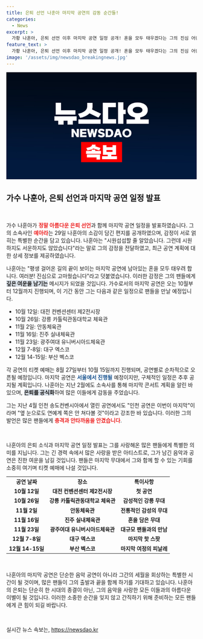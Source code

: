 ```yaml
---
title: 은퇴 선언 나훈아 마지막 공연의 감동 순간들!
categories:
  - News
excerpt: >
  가황 나훈아, 은퇴 선언 이후 마지막 공연 일정 공개! 혼을 모두 태우겠다는 그의 진심 어린 메시지와 함께, 10월부터 순차적으로 진행되는 공연들. 마지막은 서울에서! 놓치지 마세요!
feature_text: >
  가황 나훈아, 은퇴 선언 이후 마지막 공연 일정 공개! 혼을 모두 태우겠다는 그의 진심 어린 메시지와 함께, 10월부터 순차적으로 진행되는 공연들. 마지막은 서울에서! 놓치지 마세요!
image: '/assets/img/newsdao_breakingnews.jpg'
---
```


<p><img src="/assets/img/newsdao_breakingnews.jpg" alt="ontimetimes 속보" /></p>

<h2 data-ke-size="size26">가수 나훈아, 은퇴 선언과 마지막 공연 일정 발표</h2>

<p data-ke-size="size16">&nbsp;</p>

<p>가수 나훈아가 <b><span style="color: #ee2323;">정말 아름다운 은퇴 선언</span></b>과 함께 마지막 공연 일정을 발표하였습니다. 그의 소속사인 <b><span style="color: #ee2323;">예아라</span></b>는 29일 나훈아의 소감이 담긴 편지를 공개하였으며, 감정이 서로 얽히는 특별한 순간을 담고 있습니다. 나훈아는 "시원섭섭할 줄 알았습니다. 그런데 시원하지도 서운하지도 않았습니다"라는 말로 그의 감정을 전달하였고, 최근 공연 계획에 대한 상세 정보를 제공하였습니다.</p>

<p>나훈아는 "평생 걸어온 길의 끝이 보이는 마지막 공연에 남아있는 혼을 모두 태우려 합니다. 여러분! 진심으로 고마웠습니다"라고 덧붙였습니다. 이러한 감정은 그의 팬들에게 <b><span style="background-color: #21538527;">깊은 여운을 남기는</span></b> 메시지가 되었을 것입니다. 가수로서의 마지막 공연은 오는 10월부터 12월까지 진행되며, 이 기간 동안 그는 다음과 같은 일정으로 팬들을 만날 예정입니다.</p>

<ul>
  <li>10월 12일: 대전 컨벤션센터 제2전시장</li>
  <li>10월 26일: 강릉 카톨릭관동대학교 체육관</li>
  <li>11월 2일: 안동체육관</li>
  <li>11월 16일: 진주 실내체육관</li>
  <li>11월 23일: 광주여대 유니버시아드체육관</li>
  <li>12월 7-8일: 대구 엑스코</li>
  <li>12월 14-15일: 부산 벡스코</li>
</ul>

<p>각 공연의 티켓 예매는 8월 27일부터 10월 15일까지 진행되며, 공연별로 순차적으로 오픈될 예정입니다. 마지막 공연은 <b><span style="color: #1a5490;">서울에서 진행될</span></b> 예정이지만, 구체적인 일정은 추후 공지될 계획입니다. 나훈아는 지난 2월에도 소속사를 통해 마지막 콘서트 계획을 알린 바 있으며, <b><span style="background-color: #21538527;">은퇴를 공식화</span></b>하여 많은 이들에게 감동을 주었습니다.</p>

<p>그는 지난 4월 인천 송도컨벤시아에서 열린 공연에서도 "인천 공연은 이번이 마지막"이라며 "옆 눈으로도 연예계 쪽은 안 쳐다볼 것"이라고 강조한 바 있습니다. 이러한 그의 발언은 많은 팬들에게 <b><span style="color: #ee2323;">충격과 안타까움을 안겼습니다</span></b>.</p>

<p data-ke-size="size16">&nbsp;</p>

<p>나훈아의 은퇴 소식과 마지막 공연 일정 발표는 그를 사랑해온 많은 팬들에게 특별한 의미를 지닙니다. 그는 긴 경력 속에서 많은 사랑을 받은 아티스트로, 그가 남긴 음악과 공연은 진한 여운을 남길 것입니다. 팬들은 마지막 무대에서 그와 함께 할 수 있는 기회를 소중히 여기며 티켓 예매에 나설 것입니다.</p>

<table style="width:100%; border-collapse:collapse">
  <tr>
    <td style="text-align: center; height: 17px;"><b>공연 날짜</b></td>
    <td style="text-align: center; height: 17px;"><b>장소</b></td>
    <td style="text-align: center; height: 17px;"><b>특이사항</b></td>
  </tr>
  <tr>
    <td style="text-align: center; height: 17px;"><b>10월 12일</b></td>
    <td style="text-align: center; height: 17px;"><b>대전 컨벤션센터 제2전시장</b></td>
    <td style="text-align: center; height: 17px;"><b>첫 공연</b></td>
  </tr>
  <tr>
    <td style="text-align: center; height: 17px;"><b>10월 26일</b></td>
    <td style="text-align: center; height: 17px;"><b>강릉 카톨릭관동대학교 체육관</b></td>
    <td style="text-align: center; height: 17px;"><b>감성적인 강릉 무대</b></td>
  </tr>
  <tr>
    <td style="text-align: center; height: 17px;"><b>11월 2일</b></td>
    <td style="text-align: center; height: 17px;"><b>안동체육관</b></td>
    <td style="text-align: center; height: 17px;"><b>전통적인 감성의 무대</b></td>
  </tr>
  <tr>
    <td style="text-align: center; height: 17px;"><b>11월 16일</b></td>
    <td style="text-align: center; height: 17px;"><b>진주 실내체육관</b></td>
    <td style="text-align: center; height: 17px;"><b>혼을 담은 무대</b></td>
  </tr>
  <tr>
    <td style="text-align: center; height: 17px;"><b>11월 23일</b></td>
    <td style="text-align: center; height: 17px;"><b>광주여대 유니버시아드체육관</b></td>
    <td style="text-align: center; height: 17px;"><b>대규모 팬들과의 만남</b></td>
  </tr>
  <tr>
    <td style="text-align: center; height: 17px;"><b>12월 7-8일</b></td>
    <td style="text-align: center; height: 17px;"><b>대구 엑스코</b></td>
    <td style="text-align: center; height: 17px;"><b>마지막 핫 스팟</b></td>
  </tr>
  <tr>
    <td style="text-align: center; height: 17px;"><b>12월 14-15일</b></td>
    <td style="text-align: center; height: 17px;"><b>부산 벡스코</b></td>
    <td style="text-align: center; height: 17px;"><b>마지막 여정의 피날레</b></td>
  </tr>
</table>

<p data-ke-size="size16">&nbsp;</p>

<p>나훈아의 마지막 공연은 단순한 음악 공연이 아니라 그간의 세월을 회상하는 특별한 시간이 될 것이며, 많은 팬들이 그의 출발과 끝을 함께 하기를 기대하고 있습니다. 나훈아의 은퇴는 단순히 한 시대의 종결이 아닌, 그의 음악을 사랑한 모든 이들과의 아름다운 이별이 될 것입니다. 이러한 소중한 순간을 잊지 않고 간직하기 위해 준비하는 모든 팬들에게 큰 힘이 되길 바랍니다.</p>

<p data-ke-size="size16">&nbsp;</p>
실시간 뉴스 속보는, <a href="https://newsdao.kr" rel="dofollow">https://newsdao.kr</a>


